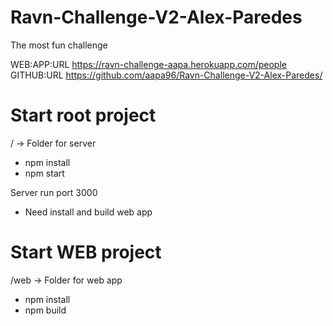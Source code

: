 # Ravn-Challenge-V2-Alex-Paredes
The most fun challenge

WEB:APP:URL https://ravn-challenge-aapa.herokuapp.com/people
<br/>
GITHUB:URL https://github.com/aapa96/Ravn-Challenge-V2-Alex-Paredes/


# Start root project
/ -> Folder for server 
<ul>
<li>npm install</li>
<li>npm start</li>
</ul>

Server run port 3000 
* Need install and build web app

# Start WEB project
/web -> Folder for web app
<ul>
<li>npm install</li>
<li>npm build</li>
</ul>
